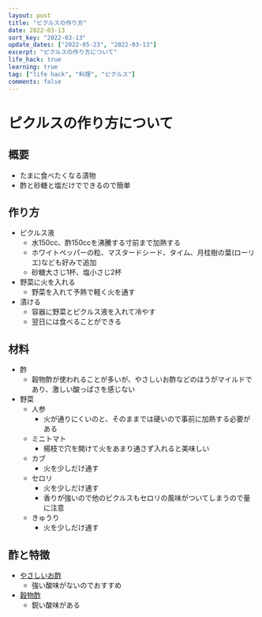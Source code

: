 ```yaml
---
layout: post
title: "ピクルスの作り方"
date: 2022-03-13
sort_key: "2022-03-13"
update_dates: ["2022-05-23", "2022-03-13"]
excerpt: "ピクルスの作り方について"
life_hack: true
learning: true
tag: ["life hack", "料理", "ピクルス"]
comments: false
---
```


# ピクルスの作り方について

## 概要
 - たまに食べたくなる漬物
 - 酢と砂糖と塩だけでできるので簡単

## 作り方
 - ピクルス液
   - 水150cc、酢150ccを沸騰する寸前まで加熱する
   - ホワイトペッパーの粒、マスタードシード、タイム、月桂樹の葉(ローリエ)なども好みで追加
   - 砂糖大さじ1杯、塩小さじ2杯
 - 野菜に火を入れる
   - 野菜を入れて予熱で軽く火を通す
 - 漬ける
   - 容器に野菜とピクルス液を入れて冷やす
   - 翌日には食べることができる

## 材料
 - 酢
   - 穀物酢が使われることが多いが、やさしいお酢などのほうがマイルドであり、激しい酸っぱさを感じない
 - 野菜 
   - 人参
     - 火が通りにくいのと、そのままでは硬いので事前に加熱する必要がある
   - ミニトマト
     - 楊枝で穴を開けて火をあまり通さず入れると美味しい
   - カブ
     - 火を少しだけ通す
   - セロリ
     - 火を少しだけ通す
     - 香りが強いので他のピクルスもセロリの風味がついてしまうので量に注意
   - きゅうり
     - 火を少しだけ通す

## 酢と特徴
 - [やさしいお酢](https://www.mizkan.co.jp/product/group/index.html?gid=02011)
   - 強い酸味がないのでおすすめ
 - [穀物酢](https://www.mizkan.co.jp/product/group/index.html?gid=01001)
   - 鋭い酸味がある
